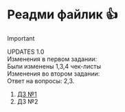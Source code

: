 # Реадми файлик :thumbsup:
>[!IMPORTANT]  
UPDATES 1.0  
Изменения в первом задании:   
Были изменены 1,3,4 чек-листы  
Изменения во втором задании:  
Ответ на вопросы: 2,3.  

1. [ДЗ №1](https://github.com/Yellowstoni/YALab/blob/main/ДЗ%20№1/ex1.md) 
2. ДЗ №2 